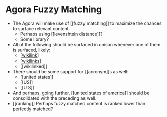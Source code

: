# Agora Fuzzy Matching

- The Agora will make use of [[fuzzy matching]] to maximize the chances to surface relevant content.
  - Perhaps using [[levenshtein distance]]?
  - Some library?
- All of the following should be surfaced in unison whenever one of them is surfaced, likely:
  - [[wikilink]]
  - [[wikilinks]]
  - [[wikilinked]]
- There should be some support for [[acronym]]s as well:
  - [[united states]]
  - [[US]]
  - [[U S]]
- And perhaps, going further, [[united states of america]] should be consolidated with the preceding as well.
- [[ranking]] Perhaps fuzzy matched content is ranked lower than perfectly matched?



[//begin]: # "Autogenerated link references for markdown compatibility"
[wikilink]: wikilink "Wikilink"
[wikilinks]: wikilinks "Wikilinks"
[//end]: # "Autogenerated link references"